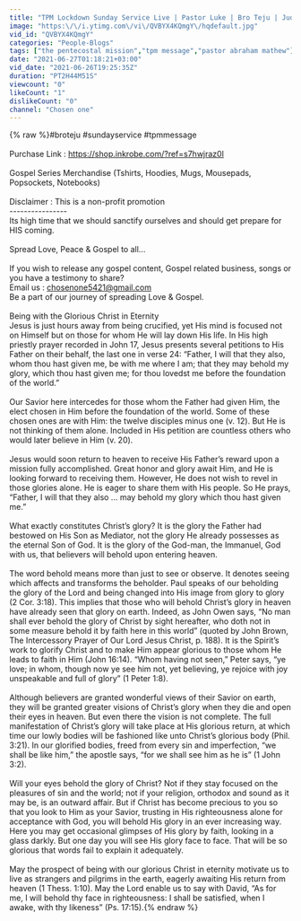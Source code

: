 ```yaml
---
title: "TPM Lockdown Sunday Service Live | Pastor Luke | Bro Teju | Judgement is Near | NTC USA CPM | Bible"
image: "https:\/\/i.ytimg.com\/vi\/QVBYX4KQmgY\/hqdefault.jpg"
vid_id: "QVBYX4KQmgY"
categories: "People-Blogs"
tags: ["the pentecostal mission","tpm message","pastor abraham mathew"]
date: "2021-06-27T01:18:21+03:00"
vid_date: "2021-06-26T19:25:35Z"
duration: "PT2H44M51S"
viewcount: "0"
likeCount: "1"
dislikeCount: "0"
channel: "Chosen one"
---
```

{% raw %}#broteju #sundayservice #tpmmessage<br /><br />Purchase Link : <a rel="nofollow" target="blank" href="https://shop.inkrobe.com/?ref=s7hwjraz0l">https://shop.inkrobe.com/?ref=s7hwjraz0l</a><br /><br />Gospel Series Merchandise (Tshirts, Hoodies, Mugs, Mousepads, Popsockets, Notebooks)<br /><br />Disclaimer : This is a non-profit promotion<br />----------------<br />Its high time that we should sanctify ourselves and should get prepare for HIS coming. <br /><br />Spread Love, Peace &amp; Gospel to all... <br /><br />If you wish to release any gospel content, Gospel related business, songs or you have a testimony to share? <br />Email us : chosenone5421@gmail.com<br />Be a part of our journey of spreading Love &amp; Gospel. <br /><br />Being with the Glorious Christ in Eternity<br />Jesus is just hours away from being crucified, yet His mind is focused not on Himself but on those for whom He will lay down His life. In His high priestly prayer recorded in John 17, Jesus presents several petitions to His Father on their behalf, the last one in verse 24: “Father, I will that they also, whom thou hast given me, be with me where I am; that they may behold my glory, which thou hast given me; for thou lovedst me before the foundation of the world.”<br /><br />Our Savior here intercedes for those whom the Father had given Him, the elect chosen in Him before the foun­dation of the world. Some of these chosen ones are with Him: the twelve disciples minus one (v. 12). But He is not thinking of them alone. Included in His petition are countless others who would later believe in Him (v. 20).<br /><br />Jesus would soon return to heaven to receive His Father’s reward upon a mission fully accomplished. Great honor and glory await Him, and He is looking forward to receiving them. However, He does not wish to revel in those glories alone. He is eager to share them with His people. So He prays, “Father, I will that they also ... may behold my glory which thou hast given me.”<br /><br />What exactly constitutes Christ’s glory? It is the glory the Father had bestowed on His Son as Mediator, not the glory He already possesses as the eternal Son of God. It is the glory of the God-man, the Immanuel, God with us, that believers will behold upon entering heaven.<br /><br />The word behold means more than just to see or observe. It denotes seeing which affects and transforms the beholder. Paul speaks of our beholding the glory of the Lord and being changed into His image from glory to glory (2 Cor. 3:18). This implies that those who will behold Christ’s glory in heaven have already seen that glory on earth. Indeed, as John Owen says, “No man shall ever behold the glory of Christ by sight hereafter, who doth not in some measure behold it by faith here in this world” (quoted by John Brown, The Intercessory Prayer of Our Lord Jesus Christ, p. 188). It is the Spirit’s work to glorify Christ and to make Him appear glorious to those whom He leads to faith in Him (John 16:14). “Whom having not seen,” Peter says, “ye love; in whom, though now ye see him not, yet believing, ye rejoice with joy unspeakable and full of glory” (1 Peter 1:8).<br /><br />Although believers are granted wonderful views of their Savior on earth, they will be granted greater visions of Christ’s glory when they die and open their eyes in heaven. But even there the vision is not complete. The full manifestation of Christ’s glory will take place at His glorious return, at which time our lowly bodies will be fashioned like unto Christ’s glorious body (Phil. 3:21). In our glorified bodies, freed from every sin and imperfec­tion, “we shall be like him,” the apostle says, “for we shall see him as he is” (1 John 3:2).<br /><br />Will your eyes behold the glory of Christ? Not if they stay focused on the pleasures of sin and the world; not if your religion, orthodox and sound as it may be, is an outward affair. But if Christ has become precious to you so that you look to Him as your Savior, trusting in His righteousness alone for acceptance with God, you will behold His glory in an ever increasing way. Here you may get occasional glimpses of His glory by faith, looking in a glass darkly. But one day you will see His glory face to face. That will be so glorious that words fail to explain it adequately.<br /><br />May the prospect of being with our glorious Christ in eternity motivate us to live as strangers and pilgrims in the earth, eagerly awaiting His return from heaven (1 Thess. 1:10). May the Lord enable us to say with David, “As for me, I will behold thy face in righteousness: I shall be satisfied, when I awake, with thy likeness” (Ps. 17:15).{% endraw %}
